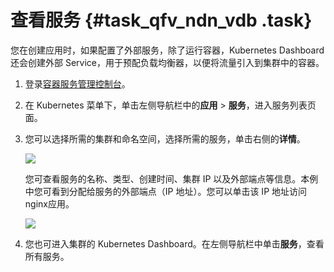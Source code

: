 # 查看服务 {#task_qfv_ndn_vdb .task}

您在创建应用时，如果配置了外部服务，除了运行容器，Kubernetes Dashboard 还会创建外部 Service，用于预配负载均衡器，以便将流量引入到集群中的容器。

1.  登录[容器服务管理控制台](https://cs.console.aliyun.com)。 
2.  在 Kubernetes 菜单下，单击左侧导航栏中的**应用** \> **服务**，进入服务列表页面。 
3.  您可以选择所需的集群和命名空间，选择所需的服务，单击右侧的**详情**。 

    ![](http://static-aliyun-doc.oss-cn-hangzhou.aliyuncs.com/assets/img/16665/154821691311046_zh-CN.png)

    您可查看服务的名称、类型、创建时间、集群 IP 以及外部端点等信息。本例中您可看到分配给服务的外部端点（IP 地址）。您可以单击该 IP 地址访问nginx应用。

    ![](http://static-aliyun-doc.oss-cn-hangzhou.aliyuncs.com/assets/img/16665/154821691311047_zh-CN.png)

4.  您也可进入集群的 Kubernetes Dashboard。在左侧导航栏中单击**服务**，查看所有服务。 

